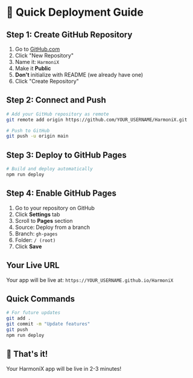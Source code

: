 # 🚀 Quick Deployment Guide

## Step 1: Create GitHub Repository
1. Go to [GitHub.com](https://github.com)
2. Click "New Repository"
3. Name it: `HarmoniX`
4. Make it **Public**
5. **Don't** initialize with README (we already have one)
6. Click "Create Repository"

## Step 2: Connect and Push
```bash
# Add your GitHub repository as remote
git remote add origin https://github.com/YOUR_USERNAME/HarmoniX.git

# Push to GitHub
git push -u origin main
```

## Step 3: Deploy to GitHub Pages
```bash
# Build and deploy automatically
npm run deploy
```

## Step 4: Enable GitHub Pages
1. Go to your repository on GitHub
2. Click **Settings** tab
3. Scroll to **Pages** section
4. Source: Deploy from a branch
5. Branch: `gh-pages`
6. Folder: `/ (root)`
7. Click **Save**

## Your Live URL
Your app will be live at:
`https://YOUR_USERNAME.github.io/HarmoniX`

## Quick Commands
```bash
# For future updates
git add .
git commit -m "Update features"
git push
npm run deploy
```

## 🎉 That's it!
Your HarmoniX app will be live in 2-3 minutes!